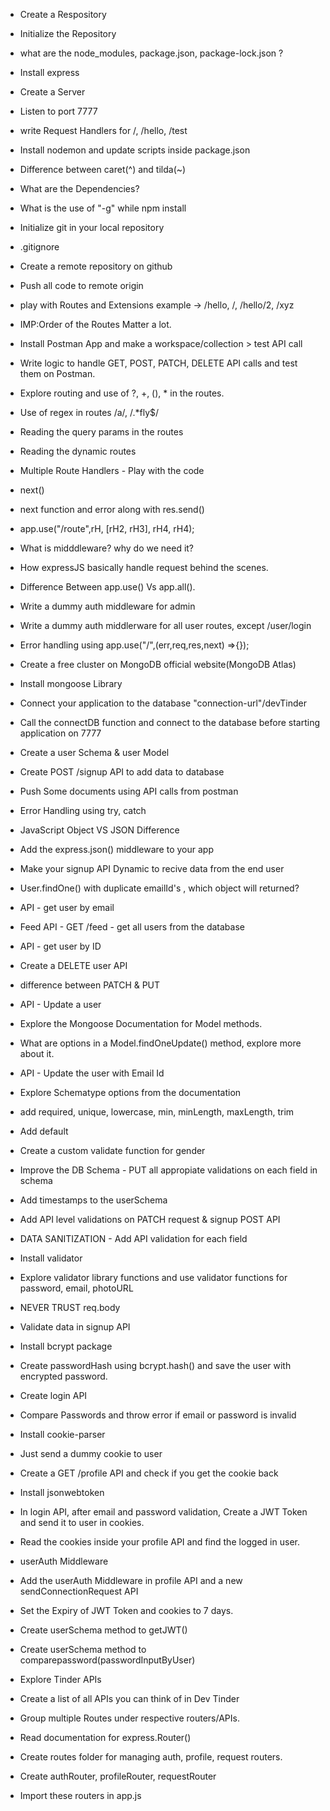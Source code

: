 - Create a Respository
- Initialize the Repository
- what are the node_modules, package.json, package-lock.json ?
- Install express
- Create a Server
- Listen to port 7777
- write Request Handlers for /, /hello, /test
- Install nodemon and update scripts inside package.json
- Difference between caret(^) and tilda(~)
- What are the Dependencies?
- What is the use of "-g" while npm install


- Initialize git in your local repository
- .gitignore
- Create a remote repository on github
- Push all code to remote origin
- play with Routes and Extensions example -> /hello, /, /hello/2, /xyz
- IMP:Order of the Routes Matter a lot.
- Install Postman App and make a workspace/collection > test API call
- Write logic to handle GET, POST, PATCH, DELETE API calls and test them on Postman.
- Explore routing and use of ?, +, (), * in the routes.
- Use of regex in routes  /a/, /.*fly$/
- Reading the query params in the routes
- Reading the dynamic routes


- Multiple Route Handlers - Play with the code
- next()
- next function and error along with res.send()
- app.use("/route",rH, [rH2, rH3], rH4, rH4);
- What is midddleware? why do we need it?
- How expressJS basically handle request behind the scenes.
- Difference Between app.use() Vs app.all().
- Write a dummy auth middleware for admin
- Write a dummy auth middlerware for all user routes, except /user/login
- Error handling using app.use("/",(err,req,res,next) =>{});



- Create a free cluster on MongoDB official website(MongoDB Atlas)
- Install mongoose Library
- Connect your application to the database "connection-url"/devTinder
- Call the connectDB function and connect to the database before starting application on 7777
- Create a user Schema  & user Model
- Create POST /signup API to add data to database
- Push Some documents using API calls from postman
- Error Handling using try, catch



- JavaScript Object VS JSON Difference
- Add the express.json() middleware to your app
- Make your signup API Dynamic to recive data from the end user
- User.findOne() with duplicate emailId's , which object will returned?
- API - get user by email
- Feed API - GET /feed - get all users from the database
- API - get user by ID
- Create a DELETE user API
- difference between PATCH & PUT
- API - Update a user
- Explore the Mongoose Documentation for Model methods.
- What are options in a Model.findOneUpdate() method, explore more about it.
- API - Update the user with Email Id


- Explore Schematype options from the documentation
- add required, unique, lowercase, min, minLength, maxLength, trim
- Add default 
- Create  a custom validate function for gender
- Improve the DB Schema - PUT all appropiate validations on each field in schema  
- Add timestamps to the userSchema
- Add API level validations on PATCH request & signup POST API
- DATA SANITIZATION - Add API validation for each field
- Install validator
- Explore validator library functions and use validator functions for password, email, photoURL
- NEVER TRUST req.body


- Validate data in signup API
- Install bcrypt package
- Create passwordHash using bcrypt.hash() and save the user with encrypted password.
- Create login API
- Compare Passwords and throw error if email or password is invalid


- Install cookie-parser
- Just send a dummy cookie to user
- Create a GET /profile API and check if you get the cookie back
- Install jsonwebtoken
- In login API, after email and password validation, Create a JWT Token and send it to user in cookies.
- Read the cookies inside your profile API and find the logged in user. 
- userAuth Middleware
- Add the userAuth Middleware in profile API and a new sendConnectionRequest API
- Set the Expiry of JWT Token and cookies to 7 days.
- Create userSchema method to getJWT()
- Create userSchema method to comparepassword(passwordInputByUser)

- Explore Tinder APIs
- Create a list of all APIs you can think of in Dev Tinder
- Group multiple Routes under respective routers/APIs.
- Read documentation for express.Router()
- Create routes folder for managing auth, profile, request routers.
- Create authRouter, profileRouter, requestRouter
- Import these routers in app.js